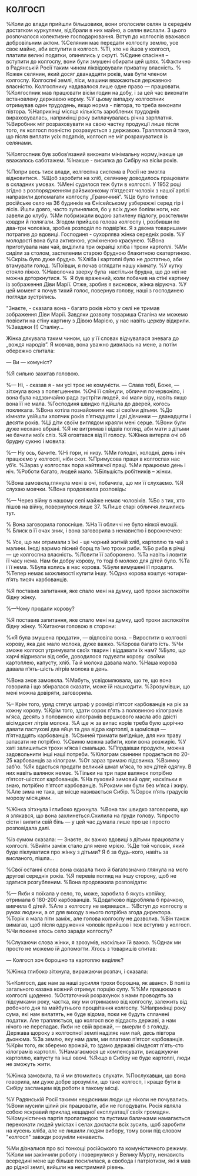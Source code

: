 ## КОЛГОСП

%Коли до влади прийшли більшовики, вони оголосили селян із середнім достатком куркулями, відібрали в них майно, а селян вислали.
З цього розпочалося колективне господарювання.
Вступ до колгоспів вважався добровільним актом.
%Селянин має передати колгоспу землю, усе своє майно, аби вступити в колгосп.
%Ті, хто не йшов у колгосп, платили великі податки, опинялись у скруті.
%Єдине спасіння – вступити до колгоспу, вони були змушені обирати цей шлях.
%Фактично в Радянській Росії таким чином ліквідовували приватну власність.
% Кожен селянин, який досяг дванадцяти років, мав бути членом колгоспу.
Колгоспні землі, ліси, машини вважаються державною власністю.
Колгоспнику надавалося лише одне право — працювати.
%Колгоспник мав працювати вісім годин на добу, і за цей час виконати встановлену державою норму.
%У цьому випадку колгоспник отримував один трудодень, якщо норма - півтора, то треба виконати півтора.
%Наприкінці місяця кількість зароблених трудоднів вираховувалась, наприкінці року виплачувалась річна зарплатня.
%Виробник міг розраховувати на свою частку продукції лише після того, як колгосп повністю розрахується з державою.
Траплялося й таке, що після виплати усіх податків, колгосп не міг розрахуватися із селянами.

%Колгоспник був зобов’язаний виконати мінімальну норму,інакше це вважалось саботажем.
%Інакше - висилка до Сибіру на вісім років.

%Попри весь тиск влади, колгоспна система в Росії не змогла відновитися..
%Щоб заробити на хліб, селянину доводилось працювати в складних умовах.
%Мені судилося теж бути в колгоспі.
У 1952 році згідно з розпорядженням райвиконкому п’ятдесят чоловік з нашої артілі направили допомагати колгоспу „Граничний”.
%Це було типове російське село на 36 будинків на Єнісейському узбережжі серед гір і лісів.
Йшли довго, часто зупинялися, бо у всіх дуже боліли ноги, нас завели до клубу.
%Ми побризкали водою запилену підлогу, розстелили ковдри й полягали.
Згодом прийшов голова колгоспу і, розбивши по два-три чоловіка, зробив розподіл по подвір’ях.
Я з двома товаришами потрапив до вдовиці.
Господиня - сухорлява жінка середніх років.
%У молодості вона була активною, усміхненою красунею.
%Вона приготувала нам чай, виділила три окрайці хліба і трохи картоплі.
%Ми сиділи за столом, застеленим старою брудною блакитною скатертиною.
%Скрізь було дуже брудно.
%Хліба і картоплі було не достатньо, аби втамувати голод.
%Поївши, я почав оглядати нашу кімнату.
%У кутку стояло ліжко.
%Наволочка зверху була  настільки брудна, що до неї не можна доторкнутися.
%  Я був вражений, коли побачив на стіні картину із зображення Діви Марії.
Отже, зробив я висновок, жінка віруюча.
%У цей момент я почув тихий голос, повернув голову, наші з господинею погляди зустрілись.

"Знаєте, - сказала вона - багато років ніхто у селі не тримав зображення Діви Марії.
Завдяки дозволу товариша Сталіна ми можемо повісити на стіну картину з Дівою Марією, у нас навіть церкву відкрили.
%Завдяки (!) Сталіну...

Жінка дякувала таким чином, що у її словах відчувалася зневага до „вождя народів”.
Я мовчав, вона уважно дивилась на мене, а потім обережно спитала:

— Ви — комуніст?

%Я сильно захитав головою.

%— Ні, - сказав я - ми усі троє не комуністи.
— Слава тобі, Боже, — зітхнула вона з полегшенням.
%Очі її сяйнули, обличчя почервоніло, і вона була надзвичайно рада зустріти людей, які мали віру, навіть якщо вона її не мала.
%Господиня швидко підійшла до дверей, когось покликала.
%Вона хотіла познайомити нас зі своїми дітьми.
%До кімнати увійшли хлопчик років п’ятнадцяти і дві дівчинки — дванадцяти і десяти років.
%Ці діти своїм виглядом краяли мені серце.
%Вони були дуже неохано вбрані.
%Я не витримав і відвів погляд, аби мати з дітьми не бачили моїх сліз.
%Я оговтався від її голосу.
%Жінка витерла очі об брудну сукню і мовила:

%— Ну ось, бачите.
%Ні гори, ні низу.
%Ми голодні, холодні, день і ніч працюємо у колгоспі, ніби скот.
%Примусова праця в колгоспах нас уб’є.
%Зараз у колгоспах пора найтяжчої праці.
%Ми працюємо день і ніч.
%Роботи багато, людей мало.
%Більшість робітників – жінки.

%Вона замовкла,глянула мені в очі, побачила, що ми її слухаємо.
%Я слухаю мовчки.
%Вона продовжила розповідь:

%— Через війну в нашому селі майже немає чоловіків.
%Бо з тих, хто пішов на війну, повернулося лише 37.
%Лише старі обличчя лишились тут.

% Вона заговорила голосніше.
%На її обличчі не було ніякої емоції.
% Блиск в її очах зник, і вона заговорила з ненавистю і ворожнечею:

% Усе, що ми отримали з їжі - це чорний житній хліб, картоплю та чай з малини.
Іноді варимо пісний борщ та їмо трохи риби.
%Бо риба в річці — це колгоспна власність.
%Ловити її заборонено.
%Та навіть і ловити її часу нема.
Нам би добру корову, то тоді б молоко для дітей було.
%Та і її нема.
%Була колись в нас корова.
%Були вимушені її продати.
%Тепер немає можливості купити іншу.
%Одна корова коштує чотири-п’ять тисяч карбованців.

%Я поставив запитання, яке спало мені на думку, щоб трохи заспокоїти бідну жінку.

%—Чому продали корову?

%Я поставив запитання, яке спало мені на думку, щоб трохи заспокоїти бідну жінку.
%Хитаючи головою в сторони:

%«Я була змушена продати», — відповіла вона. – Виростити в колгоспі корову, яка дає мало молока, дуже важко.
%Корова багато їсть.
%Чи зможе колгосп утримувати своїх тварин і віддавати їх нам?
%Було, що харчі відривали від себе, доводилося годувати корову  своїми картоплею, капусту, хліб.
Та й молока давала мало.
%Наша корова давала п’ять-шість літрів молока в день.

%Вона знов замовкла.
%Мабуть, усвідомлювала, що те, що вона говорила і що збиралася сказати, може їй нашкодити.
%Зрозумівши, що мені можна довіряти, заговорила.

%– Крім того, уряд стягує штраф у розмірі п’ятсот карбованців на рік за кожну корову.
%Крім того, здати сорок п'ять з половиною кілограмів м’яса, десять з половиною кілограмів вершкового масла або двісті вісімдесят літрів молока.
%А ще ж за випас корів треба було щорічно давати пастухові два яйця та два відра картоплі, а щомісяця — п’ятнадцять карбованців.
%Свиней тримати вигідніше, для них траву запасати не потрібно.
%Свиню можна забити, коли вона розжиріє.
%У хаті залишиться трохи м’яса і смальцю.
%Ппрдавши продукти, можна задовольнити інші наші потреби.
%Кілограм свинини продається по 20-25 карбованців за кілограм.
%От зараз тримаю підсвинка.
%Взимку заб’ю.
%Як вдасться продати великий шмат м'яса, то хоч дітей одягну.
В них навіть валянок немає.
%Тільки на три пари валянок потрібно п’ятсот-шістсот карбованців.
%На пуховий зимовий одяг, наскільки я знаю, потрібно п’ятсот карбованців.
%Роками ми були без м’яса і жиру.
%Але зима не така, це місце називається Сибір.
%Сорок п’ять градусів морозу місяцями.

%Жінка зітхнула і глибоко вдихнула.
%Вона так швидко заговорила, що я злякався, що вона захлинеться.Схилила на груди голову.
%просто сісти і вилити свій біль — у цей час думала лише про це і просто розповідала далі.

%із сумом сказала: — Знаєте, як важко вдовиці з дітьми працювати у колгоспі.
%Вийти заміж стало для мене мрією.
%Де той чоловік, який буде піклуватися про жінку з дітьми?
Я б за будь-кого, навіть за висланого, пішла...

%Свої останні слова вона сказала тихо й багатозначно глянула на мого другові середніх років.
%Я перевів погляд на іншу сторону, щоб не здатися розгубленим.
%Вона продовжила розповідати:

%— Якби я поїхала у село, то, може, заробила б якусь копійку, отримала б 180-200 карбованців.
%Додатково підробляла б прачкою, вивчила б дітей.
%Але з колгоспу не вирвешся...
%Вступ до колгоспу в руках людини, а от для виходу з нього потрібна згода директора.
%Торік я мала піти заміж, але голова колгоспу не дозволив.
%Він також вимагав, щоб після одруження чоловік прийшов і теж вступив у колгосп.
%Чи покине хтось село заради колгоспу?

%Слухаючи слова жінки, я зрозумів, наскільки їй важко.
%Однак ми просто не можемо їй допомогти.
Хтось з товаришів спитав:

— Колгосп хоч борошно та картоплю виділяє?

%Жінка глибоко зітхнула, виражаючи розпач, і сказала:

%«Колгосп, дає нам за наші зусилля трохи борошна, як аванс».
В полі із загального казана кожний отримує порцію супу.
%%Ми працюємо в колгоспі щоденно.
%Остаточний розрахунок з нами проводять за підсумками року, частка, яку ми отримаємо від колгоспу, залежить від робочого дня та майбутнього процвітання колгоспу.
%Наприкінці року сума, які нам вилатять, не буде відома, поки не будуть сплачені податки.
Але трапляється, що колгосп все віддасть державі, а нам нічого не перепадає.
Якби не свій врожай, — вмерли б з голоду.
Держава щороку з колгоспної землі наділяє нам пай, десь півтора дьонюма.
%За землю, яку нам дали, ми платимо п’ятсот карбованців.
%Крім того, як зберемо врожай, то здамо державі сімдесят п'ять-сто кілограмів картоплі.
%Намагаємося це компенсувати, висаджуючи картоплю, капусту та інші овочі.
%Якщо в Сибіру не буде картоплі, люди не зможуть жити.

%Жінка замовкла, та й ми втомились слухати.
%Послухавши, що вона говорила, ми дуже добре зрозуміли, що таке колгосп, і краще бути в Сибіру засланцем від роботи в такому місці.

%У Радянській Росії такими нещасними люди ще ніколи не почувались.
%Вони мусили цілий рік працювати, аби не голодувати.
Росія являла собою яскравий приклад нещадної експлуатації своїх громадян.
%Комуністична партія пропагандою та пустими балачками намагається переконати людей у ​​містах і селах докласти всіх зусиль, щоб заробити на кусень хліба, але не лишили людям вибору, тому вони під словом "колгосп" завжди розуміли ненависть.

%Ми дізналися про всі тонкощі російського та комуністичного режиму.
%Коли ми закінчили роботу і повернулися у Велику Мурту, ненависть всередині мене ще більше посилилася, а свобода і патріотизм, які я мав до рідної землі, вийшли на нестримний рівень.
